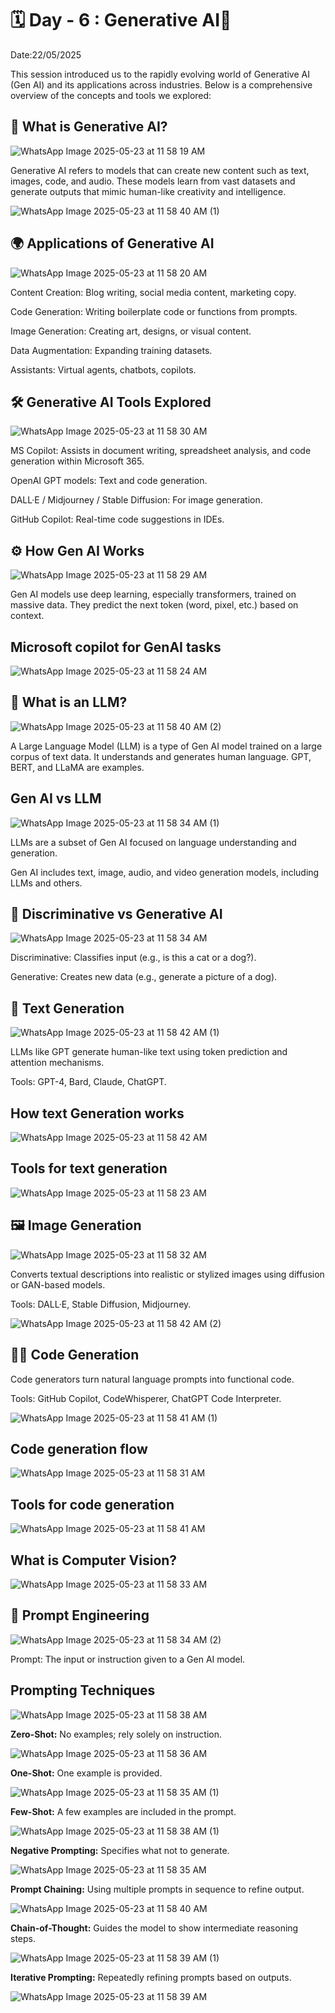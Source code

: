 # 🗓 Day - 6 : Generative AI🚀

Date:22/05/2025

This session introduced us to the rapidly evolving world of Generative AI (Gen AI) and its applications across industries. Below is a comprehensive overview of the concepts and tools we explored:

## 🤖 What is Generative AI?

![WhatsApp Image 2025-05-23 at 11 58 19 AM](https://github.com/user-attachments/assets/e22d9b4c-ca87-4d06-b968-29a931983173)

Generative AI refers to models that can create new content such as text, images, code, and audio. These models learn from vast datasets and generate outputs that mimic human-like creativity and intelligence.

![WhatsApp Image 2025-05-23 at 11 58 40 AM (1)](https://github.com/user-attachments/assets/d4f1b33d-5b02-45c9-8ee7-822d38f05cb6)

## 🌍 Applications of Generative AI

![WhatsApp Image 2025-05-23 at 11 58 20 AM](https://github.com/user-attachments/assets/21cd5bcc-8ef0-4129-a19c-2d426573a79b)

Content Creation: Blog writing, social media content, marketing copy.

Code Generation: Writing boilerplate code or functions from prompts.

Image Generation: Creating art, designs, or visual content.

Data Augmentation: Expanding training datasets.

Assistants: Virtual agents, chatbots, copilots.

## 🛠️ Generative AI Tools Explored

![WhatsApp Image 2025-05-23 at 11 58 30 AM](https://github.com/user-attachments/assets/7ddf39cb-0bf1-4169-bcae-200e71ee953e)

MS Copilot: Assists in document writing, spreadsheet analysis, and code generation within Microsoft 365.

OpenAI GPT models: Text and code generation.

DALL·E / Midjourney / Stable Diffusion: For image generation.

GitHub Copilot: Real-time code suggestions in IDEs.

## ⚙️ How Gen AI Works

![WhatsApp Image 2025-05-23 at 11 58 29 AM](https://github.com/user-attachments/assets/44fe8a0d-a2ba-41f2-875b-19cc481c941b)

Gen AI models use deep learning, especially transformers, trained on massive data. They predict the next token (word, pixel, etc.) based on context.

## Microsoft copilot for GenAI tasks

![WhatsApp Image 2025-05-23 at 11 58 24 AM](https://github.com/user-attachments/assets/1796502c-7940-4ef6-b4bc-e47adbe5cc2d)

## 🧠 What is an LLM?

![WhatsApp Image 2025-05-23 at 11 58 40 AM (2)](https://github.com/user-attachments/assets/aafd4400-aa13-44fb-a10a-e9a5003b76c3)

A Large Language Model (LLM) is a type of Gen AI model trained on a large corpus of text data. It understands and generates human language. GPT, BERT, and LLaMA are examples.

## Gen AI vs LLM

![WhatsApp Image 2025-05-23 at 11 58 34 AM (1)](https://github.com/user-attachments/assets/9b1a60cb-0c91-4b0a-8a4c-8f588be974a0)

LLMs are a subset of Gen AI focused on language understanding and generation.

Gen AI includes text, image, audio, and video generation models, including LLMs and others.

## 🧪 Discriminative vs Generative AI

![WhatsApp Image 2025-05-23 at 11 58 34 AM](https://github.com/user-attachments/assets/55a620dc-5781-4b2f-b5d9-85e0b27ebabc)

Discriminative: Classifies input (e.g., is this a cat or a dog?).

Generative: Creates new data (e.g., generate a picture of a dog).

## 🧾 Text Generation

![WhatsApp Image 2025-05-23 at 11 58 42 AM (1)](https://github.com/user-attachments/assets/f94af829-0cad-46e8-ac69-364f25365b70)

LLMs like GPT generate human-like text using token prediction and attention mechanisms.

Tools: GPT-4, Bard, Claude, ChatGPT.

## How text Generation works

![WhatsApp Image 2025-05-23 at 11 58 42 AM](https://github.com/user-attachments/assets/158b1f7d-a415-46cc-b221-ec221ea224ab)

## Tools for text generation

![WhatsApp Image 2025-05-23 at 11 58 23 AM](https://github.com/user-attachments/assets/3a89dd23-5f20-4716-9fe5-bbc35d70c771)

## 🖼️ Image Generation

![WhatsApp Image 2025-05-23 at 11 58 32 AM](https://github.com/user-attachments/assets/7bbb29f5-20cd-42e9-b350-7e5f1fba1b03)

Converts textual descriptions into realistic or stylized images using diffusion or GAN-based models.

Tools: DALL·E, Stable Diffusion, Midjourney.

![WhatsApp Image 2025-05-23 at 11 58 42 AM (2)](https://github.com/user-attachments/assets/e14967ce-c124-4066-9029-df1c5d4c80a6)

## 👨‍💻 Code Generation

Code generators turn natural language prompts into functional code.

Tools: GitHub Copilot, CodeWhisperer, ChatGPT Code Interpreter.

![WhatsApp Image 2025-05-23 at 11 58 41 AM (1)](https://github.com/user-attachments/assets/94bd3677-e85c-4892-96c2-1b69278aa491)

## Code generation flow

![WhatsApp Image 2025-05-23 at 11 58 31 AM](https://github.com/user-attachments/assets/00174ded-c756-4f8d-a2e9-00eb203e7bec)

## Tools for code generation

![WhatsApp Image 2025-05-23 at 11 58 41 AM](https://github.com/user-attachments/assets/1c53474b-1bd1-4717-96b1-0b66cf3bc2f7)

## What is Computer Vision?

![WhatsApp Image 2025-05-23 at 11 58 33 AM](https://github.com/user-attachments/assets/5a19ec4a-1dc8-4186-b885-9eeb459bb472)

## 💬 Prompt Engineering

![WhatsApp Image 2025-05-23 at 11 58 34 AM (2)](https://github.com/user-attachments/assets/eb547772-2374-4690-bf30-2983fb182be2)

Prompt: The input or instruction given to a Gen AI model.

## Prompting Techniques

![WhatsApp Image 2025-05-23 at 11 58 38 AM](https://github.com/user-attachments/assets/e1efdff3-c90b-4cae-b47a-dc73114d857a)

**Zero-Shot:** No examples; rely solely on instruction.

![WhatsApp Image 2025-05-23 at 11 58 36 AM](https://github.com/user-attachments/assets/4247323b-b3b6-4e9c-a38d-34fa9f9ec09f)

**One-Shot:** One example is provided.

![WhatsApp Image 2025-05-23 at 11 58 35 AM (1)](https://github.com/user-attachments/assets/abc1e367-7751-407c-a49e-f683970285a2)

**Few-Shot:** A few examples are included in the prompt.

![WhatsApp Image 2025-05-23 at 11 58 38 AM (1)](https://github.com/user-attachments/assets/96aa4ac5-64fd-42d0-8d03-f0d415e340e0)

**Negative Prompting:** Specifies what not to generate.

![WhatsApp Image 2025-05-23 at 11 58 35 AM](https://github.com/user-attachments/assets/c3d4c25e-7193-492d-b8dd-32a4c233eb8a)

**Prompt Chaining:** Using multiple prompts in sequence to refine output.

![WhatsApp Image 2025-05-23 at 11 58 40 AM](https://github.com/user-attachments/assets/c3a44188-4763-4406-8ae3-89af6017f95f)

**Chain-of-Thought:** Guides the model to show intermediate reasoning steps.

![WhatsApp Image 2025-05-23 at 11 58 39 AM (1)](https://github.com/user-attachments/assets/8e86cea4-de56-414b-a79e-44eca2f6e11a)

**Iterative Prompting:** Repeatedly refining prompts based on outputs.

![WhatsApp Image 2025-05-23 at 11 58 39 AM](https://github.com/user-attachments/assets/bb449ec4-253e-4dfe-b9bc-bbbcc7b86583)

